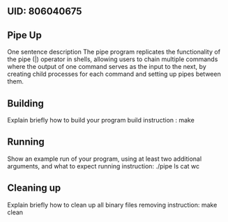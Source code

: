 ## UID: 806040675

## Pipe Up

One sentence description
The pipe program replicates the functionality of the pipe (|) operator in shells, allowing users to chain multiple commands where the output of one command serves as the input to the next, by creating child processes for each command and setting up pipes between them.

## Building

Explain briefly how to build your program
build instruction : make

## Running

Show an example run of your program, using at least two additional arguments, and what to expect
running instruction: ./pipe ls cat wc

## Cleaning up

Explain briefly how to clean up all binary files
removing instruction: make clean
